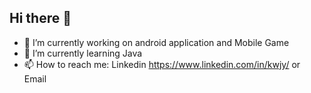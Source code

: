 ## Hi there 👋

<!--
**kirroko/kirroko** is a ✨ _special_ ✨ repository because its `README.md` (this file) appears on your GitHub profile.

Here are some ideas to get you started:
-->
- 🔭 I’m currently working on android application and Mobile Game
- 🌱 I’m currently learning Java
- 📫 How to reach me: Linkedin https://www.linkedin.com/in/kwjy/ or Email
